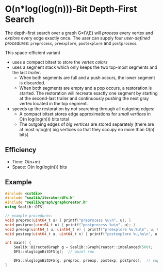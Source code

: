 O(n*log(log(n)))-Bit Depth-First Search
===
The depth-first search over a graph G=(V,E) will *process* every vertex and *explore* every edge exactly once. The user can supply four *user-defined procedures*: `preprocess`, `preexplore`, `postexplore` and `postprocess`.

This space-efficient variant
- uses a compact bitset to store the *vertex colors*
- uses a segment stack which only keeps the two top-most segments and the last *trailer*.
    - When both segments are full and a push occurs, the lower segment is discarded.
    - When both segments are empty and a pop occurs, a restoration is started. The restoration will recreate exactly one segment by starting at the second-last trailer and continuously pushing the next gray vertex located in the top segment.
- speeds up the restoration by not searching through all outgoing edges:
	- A compact bitset stores edge approximations for *small vertices* in O(n log(log(n))) bits total
	- The outgoing edges of *big vertices* are stored separately (there are at most n/log(n) big vertices so that they occupy no more than O(n) bits)

## Efficiency
* Time: O(n+m)
* Space: O(n log(log(n))) bits

## Example
```cpp
#include <cstdio>
#include "sealib/iterator/dfs.h"
#include "sealib/graph/graphcreator.h"
using Sealib::DFS;

// example procedures:
void preproc(uint64_t u) { printf("preprocess %u\n", u); }
void postproc(uint64_t u) { printf("postprocess %u\n", u); }
void preexp(uint64_t u, uint64_t v) { printf("preexplore %u,%u\n", u, v); }
void postexp(uint64_t u, uint64_t v) { printf("postexplore %u,%u\n", u, v); }

int main() {
    Sealib::DirectedGraph g = Sealib::GraphCreator::imbalanced(500);
    DFS::nloglognBitDFS(g);  // quiet run

    DFS::nloglognBitDFS(g, preproc, preexp, postexp, postproc);  // supply procedures to do something with the current vertex or edge
}
```
